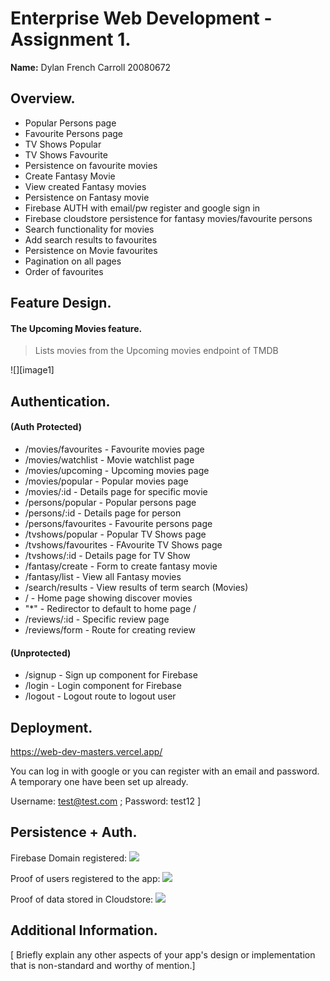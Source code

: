 # Enterprise Web Development - Assignment 1.

__Name:__ Dylan French Carroll 20080672

## Overview.

+ Popular Persons page
+ Favourite Persons page
+ TV Shows Popular
+ TV Shows Favourite
+ Persistence on favourite movies
+ Create Fantasy Movie
+ View created Fantasy movies
+ Persistence on Fantasy movie
+ Firebase AUTH with email/pw register and google sign in
+ Firebase cloudstore persistence for fantasy movies/favourite persons
+ Search functionality for movies 
+ Add search results to favourites
+ Persistence on Movie favourites
+ Pagination on all pages
+ Order of favourites

## Feature Design.

#### The Upcoming Movies feature.

> Lists movies from the Upcoming movies endpoint of TMDB

![][image1]



## Authentication.

#### (Auth Protected)
+ /movies/favourites - Favourite movies page
+ /movies/watchlist - Movie watchlist page
+ /movies/upcoming - Upcoming movies page
+ /movies/popular - Popular movies page
+ /movies/:id - Details page for specific movie
+ /persons/popular - Popular persons page
+ /persons/:id - Details page for person
+ /persons/favourites - Favourite persons page
+ /tvshows/popular - Popular TV Shows page
+ /tvshows/favourites - FAvourite TV Shows page
+ /tvshows/:id - Details page for TV Show
+ /fantasy/create - Form to create fantasy movie
+ /fantasy/list - View all Fantasy movies
+ /search/results - View results of term search (Movies)
+ / - Home page showing discover movies
+ "*" - Redirector to default to home page /
+ /reviews/:id - Specific review page
+ /reviews/form - Route for creating review

#### (Unprotected)
+ /signup - Sign up component for Firebase
+ /login - Login component for Firebase
+ /logout - Logout route to logout user

## Deployment.

https://web-dev-masters.vercel.app/

You can log in with google or you can register with an email and password. A temporary one have been set up already.

Username: test@test.com ; Password: test12
]

## Persistence + Auth.

Firebase Domain registered: 
![][firebase_domain]

Proof of users registered to the app:
![][firebase_auth_users]


Proof of data stored in Cloudstore:
![][firebase_cloudstore]

## Additional Information.

[ Briefly explain any other aspects of your app's design or implementation that is non-standard and worthy of mention.]

[firebase_domain]: ./images/firebase_domain.png
[firebase_auth_users]: ./images/firebase_auth_users.png
[firebase_cloudstore]: ./images/firebase_cloudstore.png

